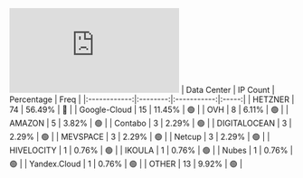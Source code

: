 ![Diagramm](https://github.com/obajay/StateSync-snapshots/blob/main/Projects/Umee/1/README.md)
| Data Center | IP Count | Percentage | Freq |
|:------------:|:--------:|:-----------:|:-----:|
| HETZNER | 74 | 56.49% | 🔴 |
| Google-Cloud | 15 | 11.45% | 🟢 |
| OVH | 8 | 6.11% | 🟢 |
| AMAZON | 5 | 3.82% | 🟢 |
| Contabo | 3 | 2.29% | 🟢 |
| DIGITALOCEAN | 3 | 2.29% | 🟢 |
| MEVSPACE | 3 | 2.29% | 🟢 |
| Netcup | 3 | 2.29% | 🟢 |
| HIVELOCITY | 1 | 0.76% | 🟢 |
| IKOULA | 1 | 0.76% | 🟢 |
| Nubes | 1 | 0.76% | 🟢 |
| Yandex.Cloud | 1 | 0.76% | 🟢 |
| OTHER | 13 | 9.92% | 🟢 |